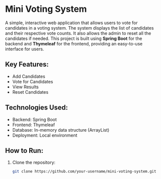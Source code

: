 # Mini Voting System

A simple, interactive web application that allows users to vote for candidates in a voting system. The system displays the list of candidates and their respective vote counts. It also allows the admin to reset all the candidates if needed. This project is built using **Spring Boot** for the backend and **Thymeleaf** for the frontend, providing an easy-to-use interface for users.

## Key Features:
- Add Candidates
- Vote for Candidates
- View Results
- Reset Candidates

## Technologies Used:
- Backend: Spring Boot
- Frontend: Thymeleaf
- Database: In-memory data structure (ArrayList)
- Deployment: Local environment

## How to Run:
1. Clone the repository:
   ```bash
   git clone https://github.com/your-username/mini-voting-system.git
